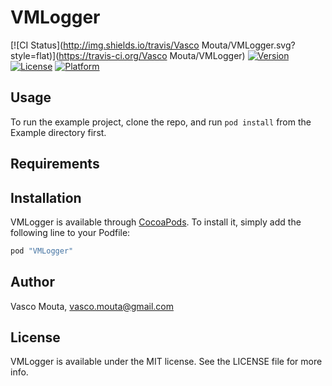 # VMLogger

[![CI Status](http://img.shields.io/travis/Vasco Mouta/VMLogger.svg?style=flat)](https://travis-ci.org/Vasco Mouta/VMLogger)
[![Version](https://img.shields.io/cocoapods/v/VMLogger.svg?style=flat)](http://cocoapods.org/pods/VMLogger)
[![License](https://img.shields.io/cocoapods/l/VMLogger.svg?style=flat)](http://cocoapods.org/pods/VMLogger)
[![Platform](https://img.shields.io/cocoapods/p/VMLogger.svg?style=flat)](http://cocoapods.org/pods/VMLogger)

## Usage

To run the example project, clone the repo, and run `pod install` from the Example directory first.

## Requirements

## Installation

VMLogger is available through [CocoaPods](http://cocoapods.org). To install
it, simply add the following line to your Podfile:

```ruby
pod "VMLogger"
```

## Author

Vasco Mouta, vasco.mouta@gmail.com

## License

VMLogger is available under the MIT license. See the LICENSE file for more info.
